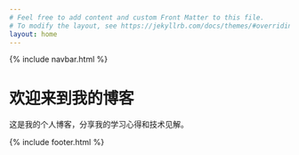 ```yaml
---
# Feel free to add content and custom Front Matter to this file.
# To modify the layout, see https://jekyllrb.com/docs/themes/#overriding-theme-defaults---
layout: home
---
```


{% include navbar.html %}

# 欢迎来到我的博客

这是我的个人博客，分享我的学习心得和技术见解。

{% include footer.html %}
